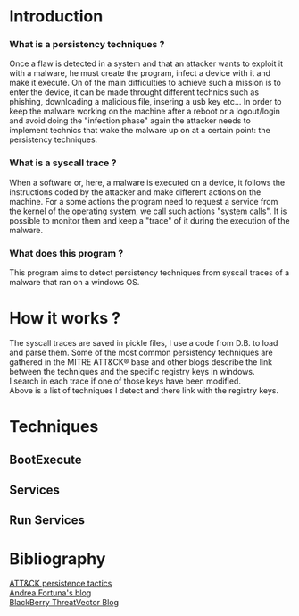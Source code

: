 # Introduction

### What is a persistency techniques ?
Once a flaw is detected in a system and that an attacker wants to exploit it with a malware, he must create the program, infect a device with it and make it execute. On of the main difficulties to achieve such a mission is to enter the device, it can be made throught different technics such as phishing, downloading a malicious file, insering a usb key etc... In order to keep the malware working on the machine after a reboot or a logout/login and avoid doing the "infection phase" again the attacker needs to implement technics that wake the malware up on at a certain point: the persistency techniques.

### What is a syscall trace ?
When a software or, here, a malware is executed on a device, it follows the instructions coded by the attacker and make different actions on the machine. For a some actions the program need to request a service from the kernel of the operating system, we call such actions "system calls". It is possible to monitor them and keep a "trace" of it during the execution of the malware.

### What does this program ?
This program aims to detect persistency techniques from syscall traces of a malware that ran on a windows OS.

# How it works ?

The syscall traces are saved in pickle files, I use a code from D.B. to load and parse them. Some of the most common persistency techniques are gathered in the MITRE ATT&CK® base and other blogs describe the link between the techniques and the specific registry keys in windows.<br/>
I search in each trace if one of those keys have been modified.<br/>
Above is a list of techniques I detect and there link with the registry keys.

# Techniques

## BootExecute



## Services

## Run Services

# Bibliography

[ATT&CK persistence tactics](https://attack.mitre.org/matrices/enterprise/windows/)<br/>
[Andrea Fortuna's blog](https://andreafortuna.org/2017/07/06/malware-persistence-techniques/)<br/>
[BlackBerry ThreatVector Blog](https://blogs.blackberry.com/en/2013/09/windows-registry-persistence-part-2-the-run-keys-and-search-order)

